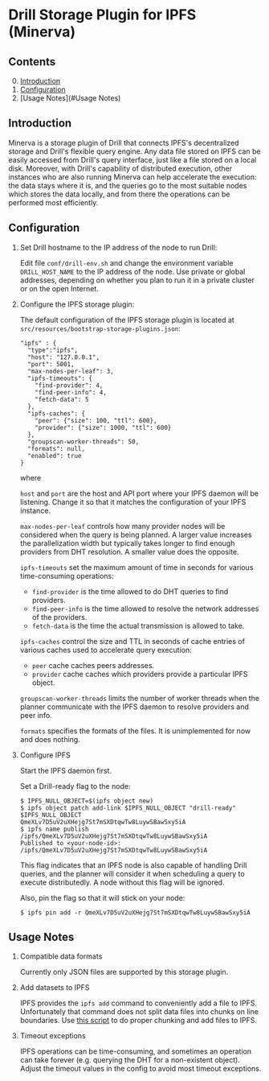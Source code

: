 # Drill Storage Plugin for IPFS (Minerva)

## Contents

0. [Introduction](#Introduction)
1. [Configuration](#Configuration)
2. [Usage Notes](#Usage Notes)

## Introduction

Minerva is a storage plugin of Drill that connects IPFS's decentralized storage and Drill's flexible query engine. Any data file stored on IPFS can be easily accessed from Drill's query interface, just like a file stored on a local disk. Moreover, with Drill's capability of distributed execution, other instances who are also running Minerva can help accelerate the execution: the data stays where it is, and the queries go to the most suitable nodes which stores the data locally, and from there the operations can be performed most efficiently. 

## Configuration

1. Set Drill hostname to the IP address of the node to run Drill:
    
    Edit file `conf/drill-env.sh` and change the environment variable `DRILL_HOST_NAME` to the IP address of the node. Use private or global addresses, depending on whether you plan to run it in a private cluster or on the open Internet.

2. Configure the IPFS storage plugin:
    
    The default configuration of the IPFS storage plugin is located at `src/resources/bootstrap-storage-plugins.json`:
    
    ```
    "ipfs" : {
      "type":"ipfs",
      "host": "127.0.0.1",
      "port": 5001,
      "max-nodes-per-leaf": 3,
      "ipfs-timeouts": {
        "find-provider": 4,
        "find-peer-info": 4,
        "fetch-data": 5
      },
      "ipfs-caches": {
        "peer": {"size": 100, "ttl": 600},
        "provider": {"size": 1000, "ttl": 600}
      },
      "groupscan-worker-threads": 50,
      "formats": null,
      "enabled": true
    }
    ```
    
    where 
    
    `host` and `port` are the host and API port where your IPFS daemon will be listening. Change it so that it matches the configuration of your IPFS instance.

    `max-nodes-per-leaf` controls how many provider nodes will be considered when the query is being planned. A larger value increases the parallelization width but typically takes longer to find enough providers from DHT resolution. A smaller value does the opposite.
    
    `ipfs-timeouts` set the maximum amount of time in seconds for various time-consuming operations: 
    
    * `find-provider` is the time allowed to do DHT queries to find providers.
    * `find-peer-info` is the time allowed to resolve the network addresses of the providers.
    * `fetch-data` is the time the actual transmission is allowed to take. 
    
    `ipfs-caches` control the size and TTL in seconds of cache entries of various caches used to accelerate query execution:
    
    * `peer` cache caches peers addresses.
    * `provider` cache caches which providers provide a particular IPFS object.
    
    `groupscan-worker-threads` limits the number of worker threads when the planner communicate with the IPFS daemon to resolve providers and peer info.
    
    `formats` specifies the formats of the files. It is unimplemented for now and does nothing.
    
3. Configure IPFS

    Start the IPFS daemon first. 
    
    Set a Drill-ready flag to the node:
    
    ```
    $ IPFS_NULL_OBJECT=$(ipfs object new)
    $ ipfs object patch add-link $IPFS_NULL_OBJECT "drill-ready" $IPFS_NULL_OBJECT
    QmeXLv7D5uV2uXHejg7St7mSXDtqwTw8LuywSBawSxy5iA
    $ ipfs name publish /ipfs/QmeXLv7D5uV2uXHejg7St7mSXDtqwTw8LuywSBawSxy5iA
    Published to <your-node-id>: /ipfs/QmeXLv7D5uV2uXHejg7St7mSXDtqwTw8LuywSBawSxy5iA
    ```
    
    This flag indicates that an IPFS node is also capable of handling Drill queries, and the planner will consider it when scheduling a query to execute distributedly. A node without this flag will be ignored.
    
    Also, pin the flag so that it will stick on your node:
    
    ```
    $ ipfs pin add -r QmeXLv7D5uV2uXHejg7St7mSXDtqwTw8LuywSBawSxy5iA
    ```
    
## Usage Notes

1. Compatible data formats

    Currently only JSON files are supported by this storage plugin.
    
2. Add datasets to IPFS
    
    IPFS provides the `ipfs add` command to conveniently add a file to IPFS. Unfortunately that command does not split data files into chunks on line boundaries. Use [this script](https://gist.github.com/dbw9580/250e52a54e39a34083f815dea34a89e0) to do proper chunking and add files to IPFS. 
    
3. Timeout exceptions

    IPFS operations can be time-consuming, and sometimes an operation can take forever (e.g. querying the DHT for a non-existent object). Adjust the timeout values in the config to avoid most timeout exceptions.
